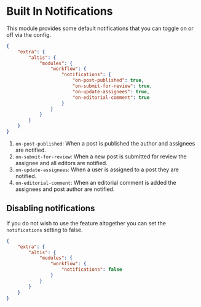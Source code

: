 # Built In Notifications

This module provides some default notifications that you can toggle on or off via the config.

```json
{
	"extra": {
		"altis": {
			"modules": {
				"workflow": {
					"notifications": {
						"on-post-published": true,
						"on-submit-for-review": true,
						"on-update-assignees": true,
						"on-editorial-comment": true
					}
				}
			}
		}
	}
}
```

1. `on-post-published`: When a post is published the author and assignees are notified.
1. `on-submit-for-review`: When a new post is submitted for review the assignee and all editors are notified.
1. `on-update-assignees`: When a user is assigned to a post they are notified.
1. `on-editorial-comment`: When an editorial comment is added the assignees and post author are notified.

## Disabling notifications

If you do not wish to use the feature altogether you can set the `notifications` setting to false.

```json
{
	"extra": {
		"altis": {
			"modules": {
				"workflow": {
					"notifications": false
				}
			}
		}
	}
}
```
